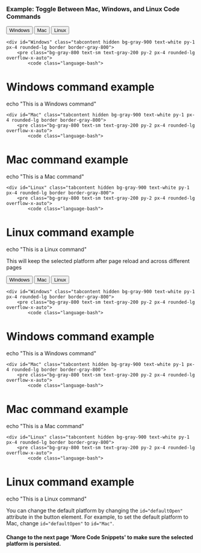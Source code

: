 ### Example: Toggle Between Mac, Windows, and Linux Code Commands

<div id="code-block">
    <div class="tab flex space-x-4 border-b border-gray-700 mb-2">
        <button class="tablinks px-4 py-2 text-gray-400 hover:text-white transition-colors duration-200 focus:outline-none" 
                onclick="openTab(event, 'Windows')"
                id="defaultOpen">
            Windows
        </button>
        <button class="tablinks px-4 py-2 text-gray-400 hover:text-white transition-colors duration-200 focus:outline-none" 
                onclick="openTab(event, 'Mac')">
            Mac
        </button>
        <button class="tablinks px-4 py-2 text-gray-400 hover:text-white transition-colors duration-200 focus:outline-none" 
                onclick="openTab(event, 'Linux')">
            Linux
        </button>
    </div>
    
    <div id="Windows" class="tabcontent hidden bg-gray-900 text-white py-1 px-4 rounded-lg border border-gray-800">
        <pre class="bg-gray-800 text-sm text-gray-200 py-2 px-4 rounded-lg overflow-x-auto">
            <code class="language-bash">
# Windows command example
echo "This is a Windows command"
            </code>
        </pre>
    </div>

    <div id="Mac" class="tabcontent hidden bg-gray-900 text-white py-1 px-4 rounded-lg border border-gray-800">
        <pre class="bg-gray-800 text-sm text-gray-200 py-2 px-4 rounded-lg overflow-x-auto">
            <code class="language-bash">
# Mac command example
echo "This is a Mac command"
            </code>
        </pre>
    </div>

    <div id="Linux" class="tabcontent hidden bg-gray-900 text-white py-1 px-4 rounded-lg border border-gray-800">
        <pre class="bg-gray-800 text-sm text-gray-200 py-2 px-4 rounded-lg overflow-x-auto">
            <code class="language-bash">
# Linux command example
echo "This is a Linux command"
            </code>
        </pre>
    </div>
</div>

This will keep the selected platform after page reload and across different pages

<div id="code-block">
    <div class="tab flex space-x-4 border-b border-gray-700 mb-2">
        <button class="tablinks px-4 py-2 text-gray-400 hover:text-white transition-colors duration-200 focus:outline-none" 
                onclick="openTab(event, 'Windows')"
                id="defaultOpen">
            Windows
        </button>
        <button class="tablinks px-4 py-2 text-gray-400 hover:text-white transition-colors duration-200 focus:outline-none" 
                onclick="openTab(event, 'Mac')">
            Mac
        </button>
        <button class="tablinks px-4 py-2 text-gray-400 hover:text-white transition-colors duration-200 focus:outline-none" 
                onclick="openTab(event, 'Linux')">
            Linux
        </button>
    </div>
    
    <div id="Windows" class="tabcontent hidden bg-gray-900 text-white py-1 px-4 rounded-lg border border-gray-800">
        <pre class="bg-gray-800 text-sm text-gray-200 py-2 px-4 rounded-lg overflow-x-auto">
            <code class="language-bash">
# Windows command example
echo "This is a Windows command"
            </code>
        </pre>
    </div>

    <div id="Mac" class="tabcontent hidden bg-gray-900 text-white py-1 px-4 rounded-lg border border-gray-800">
        <pre class="bg-gray-800 text-sm text-gray-200 py-2 px-4 rounded-lg overflow-x-auto">
            <code class="language-bash">
# Mac command example
echo "This is a Mac command"
            </code>
        </pre>
    </div>

    <div id="Linux" class="tabcontent hidden bg-gray-900 text-white py-1 px-4 rounded-lg border border-gray-800">
        <pre class="bg-gray-800 text-sm text-gray-200 py-2 px-4 rounded-lg overflow-x-auto">
            <code class="language-bash">
# Linux command example
echo "This is a Linux command"
            </code>
        </pre>
    </div>
</div>

You can change the default platform by changing the `id="defaultOpen"` attribute in the button element. For example, to set the default platform to Mac, change `id="defaultOpen"` to `id="Mac"`.

#### Change to the next page 'More Code Snippets' to make sure the selected platform is persisted.